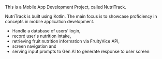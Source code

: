This is a Mobile App Development Project, called NutriTrack.

NutriTrack is built using Kotlin. 
The main focus is to showcase proficiency in concepts in mobile application development.
- Handle a database of users' login, 
- record user's nutrition intake, 
- retrieving fruit nutrition information via FruityVice API,
- screen navigation and
- serving input prompts to Gen AI to generate response to user screen
